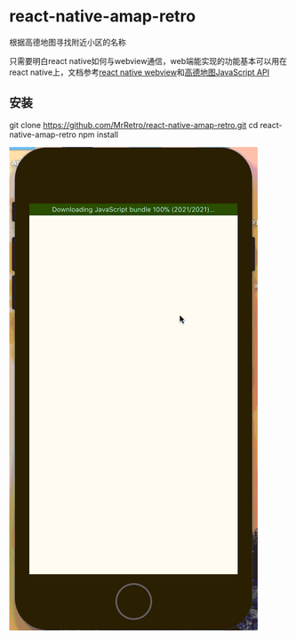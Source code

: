 # react-native-amap-retro
根据高德地图寻找附近小区的名称    

只需要明白react native如何与webview通信，web端能实现的功能基本可以用在react native上，文档参考[react native webview](https://reactnative.cn/docs/0.49/webview.html#content)和[高德地图JavaScript API](https://lbs.amap.com/api/javascript-api/summary/)

## 安装

git clone https://github.com/MrRetro/react-native-amap-retro.git
cd react-native-amap-retro
npm install

![Image text](./gif.gif)

